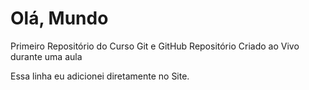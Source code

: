 # Olá, Mundo
 Primeiro Repositório do Curso Git e GitHub
 Repositório Criado ao Vivo durante uma aula

Essa linha eu adicionei diretamente no Site.
